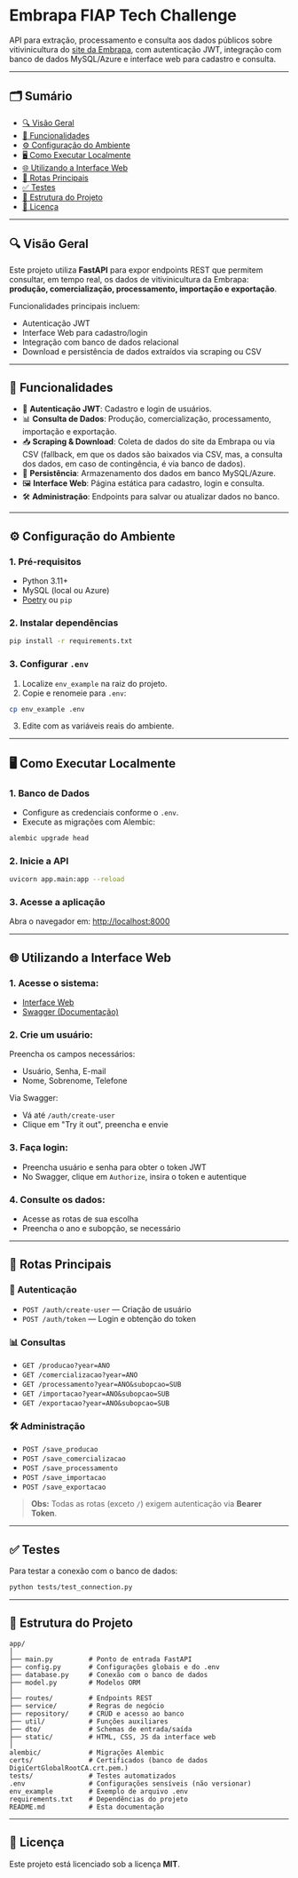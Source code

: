 # Embrapa FIAP Tech Challenge

API para extração, processamento e consulta aos dados públicos sobre vitivinicultura do [site da Embrapa](http://vitibrasil.cnpuv.embrapa.br/index.php), com autenticação JWT, integração com banco de dados MySQL/Azure e interface web para cadastro e consulta.

---

## 🗂 Sumário

- [🔍 Visão Geral](#-visão-geral)
- [🚀 Funcionalidades](#-funcionalidades)
- [⚙️ Configuração do Ambiente](#️-configuração-do-ambiente)
- [🖥️ Como Executar Localmente](#️-como-executar-localmente)
- [🌐 Utilizando a Interface Web](#-utilizando-a-interface-web)
- [📡 Rotas Principais](#-rotas-principais)
- [✅ Testes](#-testes)
- [📁 Estrutura do Projeto](#-estrutura-do-projeto)
- [📝 Licença](#-licença)

---

## 🔍 Visão Geral

Este projeto utiliza **FastAPI** para expor endpoints REST que permitem consultar, em tempo real, os dados de vitivinicultura da Embrapa: **produção, comercialização, processamento, importação e exportação**.

Funcionalidades principais incluem:

- Autenticação JWT
- Interface Web para cadastro/login
- Integração com banco de dados relacional
- Download e persistência de dados extraídos via scraping ou CSV

---

## 🚀 Funcionalidades

- 🔐 **Autenticação JWT**: Cadastro e login de usuários.
- 📊 **Consulta de Dados**: Produção, comercialização, processamento, importação e exportação.
- 📥 **Scraping & Download**: Coleta de dados do site da Embrapa ou via CSV (fallback, em que os dados são baixados via CSV, mas, a consulta dos dados, em caso de contingência, é via banco de dados).
- 💾 **Persistência**: Armazenamento dos dados em banco MySQL/Azure.
- 🖼️ **Interface Web**: Página estática para cadastro, login e consulta.
- 🛠️ **Administração**: Endpoints para salvar ou atualizar dados no banco.

---

## ⚙️ Configuração do Ambiente

### 1. Pré-requisitos

- Python 3.11+
- MySQL (local ou Azure)
- [Poetry](https://python-poetry.org/) ou `pip`

### 2. Instalar dependências

```bash
pip install -r requirements.txt
```

### 3. Configurar `.env`

1. Localize `env_example` na raiz do projeto.
2. Copie e renomeie para `.env`:

```bash
cp env_example .env
```

3. Edite com as variáveis reais do ambiente.

---

## 🖥️ Como Executar Localmente

### 1. Banco de Dados

- Configure as credenciais conforme o `.env`.
- Execute as migrações com Alembic:

```bash
alembic upgrade head
```

### 2. Inicie a API

```bash
uvicorn app.main:app --reload
```

### 3. Acesse a aplicação

Abra o navegador em: [http://localhost:8000](http://localhost:8000)

---

## 🌐 Utilizando a Interface Web

### 1. Acesse o sistema:

- [Interface Web](https://tc-embrapa-fiap.onrender.com)
- [Swagger (Documentação)](https://tc-embrapa-fiap.onrender.com/docs)

### 2. Crie um usuário:

Preencha os campos necessários:
- Usuário, Senha, E-mail
- Nome, Sobrenome, Telefone

Via Swagger:
- Vá até `/auth/create-user`
- Clique em "Try it out", preencha e envie

### 3. Faça login:

- Preencha usuário e senha para obter o token JWT
- No Swagger, clique em `Authorize`, insira o token e autentique

### 4. Consulte os dados:

- Acesse as rotas de sua escolha
- Preencha o ano e subopção, se necessário

---

## 📡 Rotas Principais

### 🔐 Autenticação
- `POST /auth/create-user` — Criação de usuário
- `POST /auth/token` — Login e obtenção do token

### 📊 Consultas
- `GET /producao?year=ANO`
- `GET /comercializacao?year=ANO`
- `GET /processamento?year=ANO&subopcao=SUB`
- `GET /importacao?year=ANO&subopcao=SUB`
- `GET /exportacao?year=ANO&subopcao=SUB`

### 🛠️ Administração
- `POST /save_producao`
- `POST /save_comercializacao`
- `POST /save_processamento`
- `POST /save_importacao`
- `POST /save_exportacao`

> **Obs:** Todas as rotas (exceto `/`) exigem autenticação via **Bearer Token**.

---

## ✅ Testes

Para testar a conexão com o banco de dados:

```bash
python tests/test_connection.py
```

---

## 📁 Estrutura do Projeto

```
app/
│
├── main.py         # Ponto de entrada FastAPI
├── config.py       # Configurações globais e do .env
├── database.py     # Conexão com o banco de dados
├── model.py        # Modelos ORM
│
├── routes/         # Endpoints REST
├── service/        # Regras de negócio
├── repository/     # CRUD e acesso ao banco
├── util/           # Funções auxiliares
├── dto/            # Schemas de entrada/saída
├── static/         # HTML, CSS, JS da interface web
│
alembic/            # Migrações Alembic
certs/              # Certificados (banco de dados DigiCertGlobalRootCA.crt.pem.)
tests/              # Testes automatizados
.env                # Configurações sensíveis (não versionar)
env_example         # Exemplo de arquivo .env
requirements.txt    # Dependências do projeto
README.md           # Esta documentação
```

---

## 📝 Licença

Este projeto está licenciado sob a licença **MIT**.